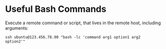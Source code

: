 # Useful Bash Commands

Execute a remote command or script, that lives in the remote host, including arguments:

    ssh ubuntu@123.456.78.90 "bash -lc 'command arg1 option1 arg2 option2'"
